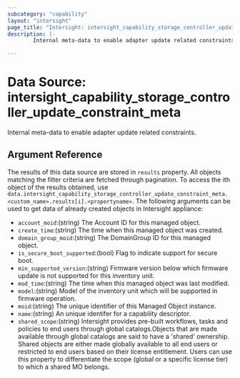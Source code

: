 ```yaml
---
subcategory: "capability"
layout: "intersight"
page_title: "Intersight: intersight_capability_storage_controller_update_constraint_meta"
description: |-
        Internal meta-data to enable adapter update related constraints.

---
```


# Data Source: intersight_capability_storage_controller_update_constraint_meta
Internal meta-data to enable adapter update related constraints.
## Argument Reference
The results of this data source are stored in `results` property.
All objects matching the filter criteria are fetched through pagination.
To access the ith object of the results obtained, use `data.intersight_capability_storage_controller_update_constraint_meta.<custom_name>.results[i].<propertyname>`.
The following arguments can be used to get data of already created objects in Intersight appliance:
* `account_moid`:(string) The Account ID for this managed object. 
* `create_time`:(string) The time when this managed object was created. 
* `domain_group_moid`:(string) The DomainGroup ID for this managed object. 
* `is_secure_boot_supported`:(bool) Flag to indicate support for secure boot. 
* `min_supported_version`:(string) Firmware version below which firmware update is not supported for this inventory unit. 
* `mod_time`:(string) The time when this managed object was last modified. 
* `model`:(string) Model of the inventory unit which will be supported in firmware operation. 
* `moid`:(string) The unique identifier of this Managed Object instance. 
* `name`:(string) An unique identifer for a capability descriptor. 
* `shared_scope`:(string) Intersight provides pre-built workflows, tasks and policies to end users through global catalogs.Objects that are made available through global catalogs are said to have a 'shared' ownership. Shared objects are either made globally available to all end users or restricted to end users based on their license entitlement. Users can use this property to differentiate the scope (global or a specific license tier) to which a shared MO belongs. 
 
